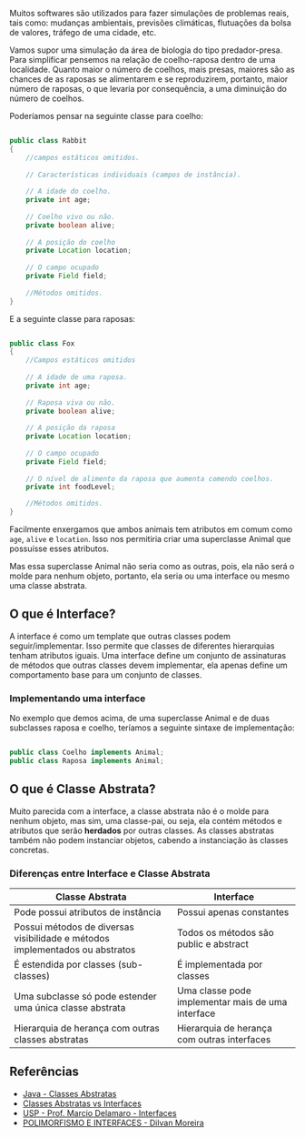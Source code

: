 Muitos softwares são utilizados para fazer simulações de problemas reais, tais como: mudanças ambientais, previsões climáticas, flutuações da bolsa de valores, tráfego de uma cidade, etc.

Vamos supor uma simulação da área de biologia do tipo predador-presa. Para simplificar pensemos na relação de coelho-raposa dentro de uma localidade. Quanto maior o número de coelhos, mais presas, maiores são as chances de as raposas se alimentarem e se reproduzirem, portanto, maior número de raposas, o que levaria por consequência, a uma diminuição do número de coelhos. 

Poderíamos pensar na seguinte classe para coelho:

```java

public class Rabbit
{
    //campos estáticos omitidos.
        
    // Características individuais (campos de instância).
    
    // A idade do coelho.
    private int age;
	
    // Coelho vivo ou não.
    private boolean alive;
	
    // A posição do coelho
    private Location location;
	
    // O campo ocupado
    private Field field;
    
    //Métodos omitidos.
}

```

E a seguinte classe para raposas:

```java

public class Fox
{ 
    //Campos estáticos omitidos
 
    // A idade de uma raposa.
    private int age;
	
    // Raposa viva ou não.
    private boolean alive;
	
    // A posição da raposa
    private Location location;
	
    // O campo ocupado
    private Field field;
	
    // O nível de alimento da raposa que aumenta comendo coelhos.
    private int foodLevel;

    //Métodos omitidos.
}

```


Facilmente enxergamos que ambos animais tem atributos em comum como `age`, `alive` e `location`. Isso nos permitiria criar uma superclasse Animal que possuísse esses atributos.

Mas essa superclasse Animal não seria como as outras, pois, ela não será o molde para nenhum objeto, portanto, ela seria ou uma interface ou mesmo uma classe abstrata.


## O que é Interface?

A interface é como um template que outras classes podem seguir/implementar. Isso permite que classes de diferentes hierarquias tenham atributos iguais.
Uma interface define um conjunto de assinaturas de métodos que outras classes devem implementar, ela apenas define um comportamento base para um conjunto de classes.

### Implementando uma interface

No exemplo que demos acima, de uma superclasse Animal e de duas subclasses raposa e coelho, teríamos a seguinte sintaxe de implementação:

```java

public class Coelho implements Animal;
public class Raposa implements Animal;


```

## O que é Classe Abstrata?

Muito parecida com a interface, a classe abstrata não é o molde para nenhum objeto, mas sim, uma classe-pai, ou seja, ela contém métodos e atributos que serão **herdados** por outras classes. 
As classes abstratas também não podem instanciar objetos, cabendo a instanciação às classes concretas.

### Diferenças entre Interface e Classe Abstrata

|Classe Abstrata | Interface                                        |
|---|--------------------------------------------------|
|Pode possui atributos de instância	| Possui apenas constantes                         |
|Possui métodos de diversas visibilidade e métodos implementados ou abstratos | Todos os métodos são public e abstract|
|É estendida por classes (sub-classes)	| É implementada por classes|
|Uma subclasse só pode estender uma única classe abstrata	| Uma classe pode implementar mais de uma interface |
|Hierarquia de herança com outras classes abstratas	| Hierarquia de herança com outras interfaces      |


## Referências

- [Java - Classes Abstratas](http://www.universidadejava.com.br/java/java-classes-abstratas/)
- [Classes Abstratas vs Interfaces](https://www.treinaweb.com.br/blog/classes-abstratas-vs-interfaces)
- [USP -  Prof. Marcio Delamaro - Interfaces](https://edisciplinas.usp.br/pluginfile.php/3335003/mod_resource/content/1/Interface.pdf)
- [POLIMORFISMO E INTERFACES - Dilvan Moreira](https://edisciplinas.usp.br/mod/resource/view.php?id=2383619)